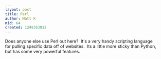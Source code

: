 ```yaml
---
layout: post
title: Perl
author: Matt K
nid: 64
created: 1248363012
---
```

<p>Does anyone else use Perl out here?&nbsp;&nbsp;It's a very handy scripting language for pulling specific data off of websites. &nbsp;Its a little more sticky than Python, but has some very powerful features. &nbsp;</p>
